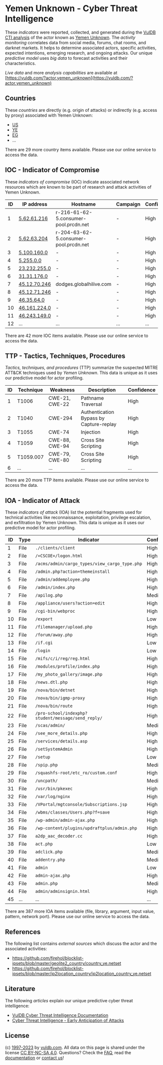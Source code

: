 # Yemen Unknown - Cyber Threat Intelligence

These _indicators_ were reported, collected, and generated during the [VulDB CTI analysis](https://vuldb.com/?kb.cti) of the actor known as [Yemen Unknown](https://vuldb.com/?actor.yemen_unknown). The _activity monitoring_ correlates data from social media, forums, chat rooms, and darknet markets. It helps to determine associated actors, specific activities, expected intentions, emerging research, and ongoing attacks. Our unique _predictive model_ uses _big data_ to forecast activities and their characteristics.

_Live data_ and more _analysis capabilities_ are available at [https://vuldb.com/?actor.yemen_unknown](https://vuldb.com/?actor.yemen_unknown)

## Countries

These _countries_ are directly (e.g. origin of attacks) or indirectly (e.g. access by proxy) associated with Yemen Unknown:

* [US](https://vuldb.com/?country.us)
* [YE](https://vuldb.com/?country.ye)
* [EG](https://vuldb.com/?country.eg)
* ...

There are 29 more country items available. Please use our online service to access the data.

## IOC - Indicator of Compromise

These _indicators of compromise_ (IOC) indicate associated network resources which are known to be part of research and attack activities of Yemen Unknown.

ID | IP address | Hostname | Campaign | Confidence
-- | ---------- | -------- | -------- | ----------
1 | [5.62.61.216](https://vuldb.com/?ip.5.62.61.216) | r-216-61-62-5.consumer-pool.prcdn.net | - | High
2 | [5.62.63.204](https://vuldb.com/?ip.5.62.63.204) | r-204-63-62-5.consumer-pool.prcdn.net | - | High
3 | [5.100.160.0](https://vuldb.com/?ip.5.100.160.0) | - | - | High
4 | [5.255.0.0](https://vuldb.com/?ip.5.255.0.0) | - | - | High
5 | [23.232.255.0](https://vuldb.com/?ip.23.232.255.0) | - | - | High
6 | [31.31.176.0](https://vuldb.com/?ip.31.31.176.0) | - | - | High
7 | [45.12.70.246](https://vuldb.com/?ip.45.12.70.246) | dodges.globalhilive.com | - | High
8 | [45.12.71.246](https://vuldb.com/?ip.45.12.71.246) | - | - | High
9 | [46.35.64.0](https://vuldb.com/?ip.46.35.64.0) | - | - | High
10 | [46.161.224.0](https://vuldb.com/?ip.46.161.224.0) | - | - | High
11 | [46.243.149.0](https://vuldb.com/?ip.46.243.149.0) | - | - | High
12 | ... | ... | ... | ...

There are 42 more IOC items available. Please use our online service to access the data.

## TTP - Tactics, Techniques, Procedures

_Tactics, techniques, and procedures_ (TTP) summarize the suspected MITRE ATT&CK techniques used by _Yemen Unknown_. This data is unique as it uses our predictive model for actor profiling.

ID | Technique | Weakness | Description | Confidence
-- | --------- | -------- | ----------- | ----------
1 | T1006 | CWE-21, CWE-22 | Pathname Traversal | High
2 | T1040 | CWE-294 | Authentication Bypass by Capture-replay | High
3 | T1055 | CWE-74 | Injection | High
4 | T1059 | CWE-88, CWE-94 | Cross Site Scripting | High
5 | T1059.007 | CWE-79, CWE-80 | Cross Site Scripting | High
6 | ... | ... | ... | ...

There are 20 more TTP items available. Please use our online service to access the data.

## IOA - Indicator of Attack

These _indicators of attack_ (IOA) list the potential fragments used for technical activities like reconnaissance, exploitation, privilege escalation, and exfiltration by Yemen Unknown. This data is unique as it uses our predictive model for actor profiling.

ID | Type | Indicator | Confidence
-- | ---- | --------- | ----------
1 | File | `./clients/client` | High
2 | File | `/+CSCOE+/logon.html` | High
3 | File | `/acms/admin/cargo_types/view_cargo_type.php` | High
4 | File | `/admin.php?action=themeinstall` | High
5 | File | `/admin/addemployee.php` | High
6 | File | `/admin/index.php` | High
7 | File | `/apilog.php` | Medium
8 | File | `/appliance/users?action=edit` | High
9 | File | `/cgi-bin/webproc` | High
10 | File | `/export` | Low
11 | File | `/filemanager/upload.php` | High
12 | File | `/forum/away.php` | High
13 | File | `/if.cgi` | Low
14 | File | `/login` | Low
15 | File | `/mifs/c/i/reg/reg.html` | High
16 | File | `/modules/profile/index.php` | High
17 | File | `/my_photo_gallery/image.php` | High
18 | File | `/news.dtl.php` | High
19 | File | `/nova/bin/detnet` | High
20 | File | `/nova/bin/igmp-proxy` | High
21 | File | `/nova/bin/route` | High
22 | File | `/pro-school/indexphp?student/message/send_reply/` | High
23 | File | `/scas/admin/` | Medium
24 | File | `/see_more_details.php` | High
25 | File | `/services/details.asp` | High
26 | File | `/setSystemAdmin` | High
27 | File | `/setup` | Low
28 | File | `/spip.php` | Medium
29 | File | `/squashfs-root/etc_ro/custom.conf` | High
30 | File | `/uncpath/` | Medium
31 | File | `/usr/bin/pkexec` | High
32 | File | `/var/log/nginx` | High
33 | File | `/VPortal/mgtconsole/Subscriptions.jsp` | High
34 | File | `/wbms/classes/Users.php?f=save` | High
35 | File | `/wp-admin/admin-ajax.php` | High
36 | File | `/wp-content/plugins/updraftplus/admin.php` | High
37 | File | `a2dp_aac_decoder.cc` | High
38 | File | `act.php` | Low
39 | File | `adclick.php` | Medium
40 | File | `addentry.php` | Medium
41 | File | `admin` | Low
42 | File | `admin-ajax.php` | High
43 | File | `admin.php` | Medium
44 | File | `admin/adminsignin.html` | High
45 | ... | ... | ...

There are 387 more IOA items available (file, library, argument, input value, pattern, network port). Please use our online service to access the data.

## References

The following list contains _external sources_ which discuss the actor and the associated activities:

* https://github.com/firehol/blocklist-ipsets/blob/master/geolite2_country/country_ye.netset
* https://github.com/firehol/blocklist-ipsets/blob/master/ip2location_country/ip2location_country_ye.netset

## Literature

The following _articles_ explain our unique predictive cyber threat intelligence:

* [VulDB Cyber Threat Intelligence Documentation](https://vuldb.com/?kb.cti)
* [Cyber Threat Intelligence - Early Anticipation of Attacks](https://www.scip.ch/en/?labs.20201022)

## License

(c) [1997-2023](https://vuldb.com/?kb.changelog) by [vuldb.com](https://vuldb.com/?kb.about). All data on this page is shared under the license [CC BY-NC-SA 4.0](https://creativecommons.org/licenses/by-nc-sa/4.0/). Questions? Check the [FAQ](https://vuldb.com/?kb.faq), read the [documentation](https://vuldb.com/?kb) or [contact us](https://vuldb.com/?contact)!
